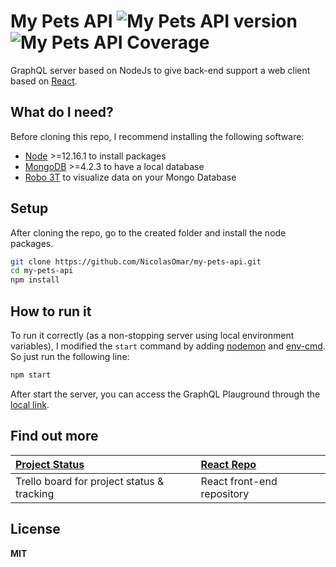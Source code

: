 # My Pets API ![My Pets API version](https://img.shields.io/github/package-json/v/nicolasomar/my-pets-api?color=success&label=%20&style=flat-square) ![My Pets API Coverage](https://img.shields.io/codecov/c/github/nicolasomar/my-pets-api?label=%20&logo=codecov&style=flat-square)
GraphQL server based on NodeJs to give back-end support a web client based on [React](https://my-pets-prod.netlify.app/).

## What do I need?
Before cloning this repo, I recommend installing the following software:
- [Node](https://nodejs.org/en/download/) >=12.16.1 to install packages
- [MongoDB](https://www.mongodb.com/download-center/community) >=4.2.3 to have a local database
- [Robo 3T](https://robomongo.org/download) to visualize data on your Mongo Database

## Setup
After cloning the repo, go to the created folder and install the node packages.
```sh
git clone https://github.com/NicolasOmar/my-pets-api.git
cd my-pets-api
npm install
```

## How to run it
To run it correctly (as a non-stopping server using local environment variables), I modified the `start` command by adding [nodemon](https://www.npmjs.com/package/nodemon) and [env-cmd](https://www.npmjs.com/package/env-cmd). So just run the following line:
```sh
npm start
```
After start the server, you can access the GraphQL Plauground through the [local link](http://localhost:4000/graphql).

## Find out more
| [Project Status](https://trello.com/b/79XvwOYa/mypets) | [React Repo](https://github.com/NicolasOmar/my-pets) |
| :--- | :--- |
| Trello board for project status & tracking | React front-end repository |

## License
**MIT**